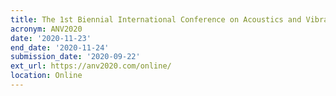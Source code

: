```yaml
---
title: The 1st Biennial International Conference on Acoustics and Vibration (ANV 2020)
acronym: ANV2020
date: '2020-11-23'
end_date: '2020-11-24'
submission_date: '2020-09-22'
ext_url: https://anv2020.com/online/
location: Online
---
```

